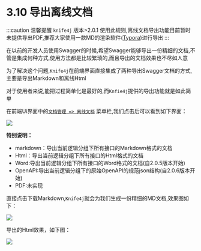 # 3.10 导出离线文档


:::caution 温馨提醒
`knife4j` 版本>2.0.1 使用此规则,离线文档导出功能目前暂时未提供导出PDF,推荐大家使用一款MD的渲染软件([Typora](https://typora.io/))进行导出
:::

在以前的开发人员使用Swagger的时候,希望Swagger能够导出一份精细的文档,不管是集成何种方式,使用方法都是比较繁琐的,而且导出的文档效果也不尽如人意

为了解决这个问题,`Knife4j`在前端界面直接集成了两种导出Swagger文档的方式,主要是导出Markdown和离线Html

对于使用者来说,能把过程简单化是最好的,而`Knfie4j`提供的导出功能就是如此简单

在前端Ui界面中的[`文档管理 => 离线文档`](https://doc.xiaominfo.com/demo/doc.html#/documentManager/OfficelineDocument-Knife4j%E7%A4%BA%E4%BE%8B) 菜单栏,我们点击后可以看到如下界面：

![](/knife4j/images/documentation/exportOfficedoc.png)

**特别说明：**
- markdown：导出当前逻辑分组下所有接口的Markdown格式的文档
- Html：导出当前逻辑分组下所有接口的Html格式的文档
- Word:导出当前逻辑分组下所有接口的Word格式的文档(自2.0.5版本开始)
- OpenAPI:导出当前逻辑分组下的原始OpenAPI的规范json结构(自2.0.6版本开始)
- PDF:未实现

直接点击下载Markdown,`Knife4j`就会为我们生成一份精细的MD文档,效果图如下：

![](/knife4j/images/knife4j/3.png)


导出的Html效果，如下图：

![](/knife4j/images/knife4j/5.png)
 
 